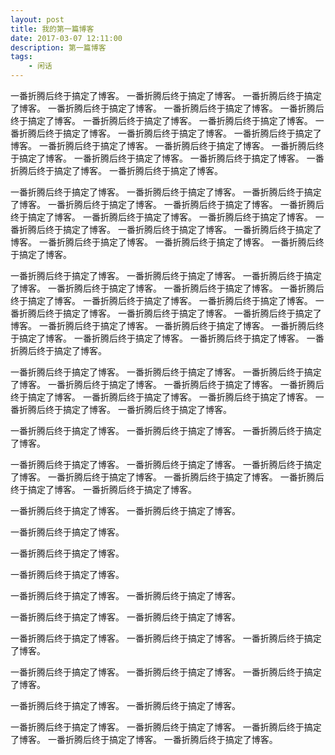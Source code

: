 ```yaml
---
layout: post
title: 我的第一篇博客
date: 2017-03-07 12:11:00
description: 第一篇博客
tags:
    - 闲话
---
```


一番折腾后终于搞定了博客。
一番折腾后终于搞定了博客。
一番折腾后终于搞定了博客。
一番折腾后终于搞定了博客。
一番折腾后终于搞定了博客。
一番折腾后终于搞定了博客。
一番折腾后终于搞定了博客。
一番折腾后终于搞定了博客。
一番折腾后终于搞定了博客。
一番折腾后终于搞定了博客。
一番折腾后终于搞定了博客。
一番折腾后终于搞定了博客。
一番折腾后终于搞定了博客。
一番折腾后终于搞定了博客。
一番折腾后终于搞定了博客。
一番折腾后终于搞定了博客。
一番折腾后终于搞定了博客。
一番折腾后终于搞定了博客。

一番折腾后终于搞定了博客。
一番折腾后终于搞定了博客。
一番折腾后终于搞定了博客。
一番折腾后终于搞定了博客。
一番折腾后终于搞定了博客。
一番折腾后终于搞定了博客。
一番折腾后终于搞定了博客。
一番折腾后终于搞定了博客。
一番折腾后终于搞定了博客。
一番折腾后终于搞定了博客。
一番折腾后终于搞定了博客。
一番折腾后终于搞定了博客。
一番折腾后终于搞定了博客。
一番折腾后终于搞定了博客。

一番折腾后终于搞定了博客。
一番折腾后终于搞定了博客。
一番折腾后终于搞定了博客。
一番折腾后终于搞定了博客。
一番折腾后终于搞定了博客。
一番折腾后终于搞定了博客。
一番折腾后终于搞定了博客。
一番折腾后终于搞定了博客。
一番折腾后终于搞定了博客。
一番折腾后终于搞定了博客。
一番折腾后终于搞定了博客。
一番折腾后终于搞定了博客。
一番折腾后终于搞定了博客。
一番折腾后终于搞定了博客。
一番折腾后终于搞定了博客。
一番折腾后终于搞定了博客。
一番折腾后终于搞定了博客。

一番折腾后终于搞定了博客。
一番折腾后终于搞定了博客。
一番折腾后终于搞定了博客。
一番折腾后终于搞定了博客。
一番折腾后终于搞定了博客。
一番折腾后终于搞定了博客。
一番折腾后终于搞定了博客。
一番折腾后终于搞定了博客。
一番折腾后终于搞定了博客。
一番折腾后终于搞定了博客。

一番折腾后终于搞定了博客。
一番折腾后终于搞定了博客。
一番折腾后终于搞定了博客。

一番折腾后终于搞定了博客。
一番折腾后终于搞定了博客。
一番折腾后终于搞定了博客。
一番折腾后终于搞定了博客。
一番折腾后终于搞定了博客。
一番折腾后终于搞定了博客。
一番折腾后终于搞定了博客。

一番折腾后终于搞定了博客。
一番折腾后终于搞定了博客。

一番折腾后终于搞定了博客。

一番折腾后终于搞定了博客。

一番折腾后终于搞定了博客。

一番折腾后终于搞定了博客。
一番折腾后终于搞定了博客。

一番折腾后终于搞定了博客。
一番折腾后终于搞定了博客。

一番折腾后终于搞定了博客。
一番折腾后终于搞定了博客。
一番折腾后终于搞定了博客。

一番折腾后终于搞定了博客。
一番折腾后终于搞定了博客。
一番折腾后终于搞定了博客。

一番折腾后终于搞定了博客。
一番折腾后终于搞定了博客。

一番折腾后终于搞定了博客。
一番折腾后终于搞定了博客。
一番折腾后终于搞定了博客。
一番折腾后终于搞定了博客。
一番折腾后终于搞定了博客。
